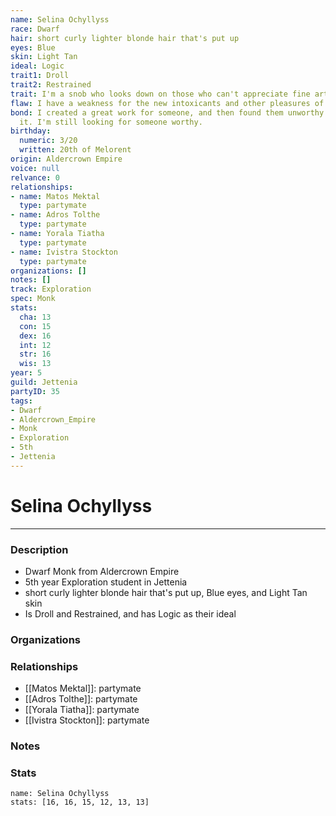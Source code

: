 ```yaml
---
name: Selina Ochyllyss
race: Dwarf
hair: short curly lighter blonde hair that's put up
eyes: Blue
skin: Light Tan
ideal: Logic
trait1: Droll
trait2: Restrained
trait: I'm a snob who looks down on those who can't appreciate fine art.
flaw: I have a weakness for the new intoxicants and other pleasures of this land.
bond: I created a great work for someone, and then found them unworthy to receive
  it. I'm still looking for someone worthy.
birthday:
  numeric: 3/20
  written: 20th of Melorent
origin: Aldercrown Empire
voice: null
relvance: 0
relationships:
- name: Matos Mektal
  type: partymate
- name: Adros Tolthe
  type: partymate
- name: Yorala Tiatha
  type: partymate
- name: Ivistra Stockton
  type: partymate
organizations: []
notes: []
track: Exploration
spec: Monk
stats:
  cha: 13
  con: 15
  dex: 16
  int: 12
  str: 16
  wis: 13
year: 5
guild: Jettenia
partyID: 35
tags:
- Dwarf
- Aldercrown_Empire
- Monk
- Exploration
- 5th
- Jettenia
---
```

# Selina Ochyllyss
---
### Description
- Dwarf Monk from Aldercrown Empire
- 5th year Exploration student in Jettenia
- short curly lighter blonde hair that's put up, Blue eyes, and Light Tan skin
- Is Droll and Restrained, and has Logic as their ideal

### Organizations

### Relationships
- [[Matos Mektal]]: partymate
- [[Adros Tolthe]]: partymate
- [[Yorala Tiatha]]: partymate
- [[Ivistra Stockton]]: partymate

### Notes

### Stats
```statblock
name: Selina Ochyllyss
stats: [16, 16, 15, 12, 13, 13]
```